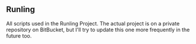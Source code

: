 ## Runling

All scripts used in the Runling Project. The actual project is on a private repository on BitBucket, but I'll try to update this one more frequently in the future too.
